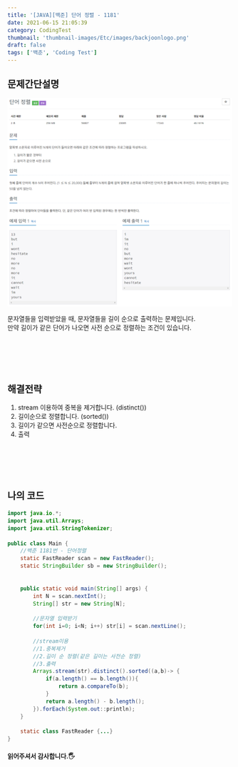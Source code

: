 ```yaml
---
title: '[JAVA][백준] 단어 정렬 - 1181'
date: 2021-06-15 21:05:39
category: CodingTest
thumbnail: 'thumbnail-images/Etc/images/backjoonlogo.png'
draft: false
tags: ['백준', 'Coding Test']
---
```


## 문제간단설명

![](./images/boj-1181.png)

문자열들을 입력받았을 때, 문자열들을 길이 순으로 출력하는 문제입니다. <br>
만약 길이가 같은 단어가 나오면 사전 순으로 정렬하는 조건이 있습니다.

<br>
<br>
<br>
<br>

## 해결전략

1. stream 이용하여 중복을 제거합니다. (distinct())
2. 길이순으로 정렬합니다. (sorted())
3. 길이가 같으면 사전순으로 정렬합니다.
4. 출력

<br>
<br>
<br>
<br>

## 나의 코드

```java
import java.io.*;
import java.util.Arrays;
import java.util.StringTokenizer;

public class Main {
    //백준 1181번 - 단어정렬
    static FastReader scan = new FastReader();
    static StringBuilder sb = new StringBuilder();


    public static void main(String[] args) {
        int N = scan.nextInt();
        String[] str = new String[N];

        //문자열 입력받기
        for(int i=0; i<N; i++) str[i] = scan.nextLine();

        //stream이용
        //1.중복제거
        //2.길이 순 정렬(같은 길이는 사전순 정렬)
        //3.출력
        Arrays.stream(str).distinct().sorted((a,b)-> {
            if(a.length() == b.length()){
                return a.compareTo(b);
            }
            return a.length() - b.length();
        }).forEach(System.out::println);
    }

    static class FastReader {...}
}
```

#### 읽어주셔서 감사합니다.🖐
